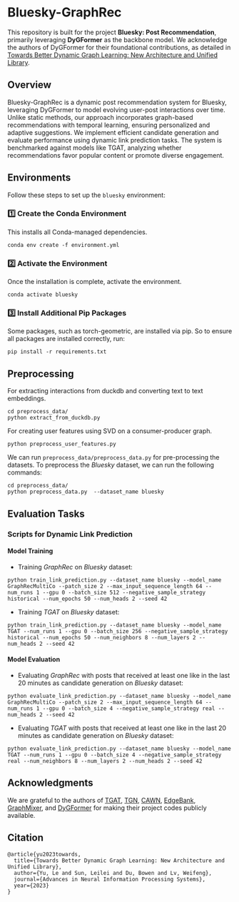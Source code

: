 # Bluesky-GraphRec

This repository is built for the project **Bluesky: Post Recommendation**, primarily leveraging **DyGFormer** as the backbone model. We acknowledge the authors of DyGFormer for their foundational contributions, as detailed in [Towards Better Dynamic Graph Learning: New Architecture and Unified Library](https://arxiv.org/abs/2303.13047).

## Overview

Bluesky-GraphRec is a dynamic post recommendation system for Bluesky, leveraging DyGFormer to model evolving user-post interactions over time. Unlike static methods, our approach incorporates graph-based recommendations with temporal learning, ensuring personalized and adaptive suggestions. We implement efficient candidate generation and evaluate performance using dynamic link prediction tasks. The system is benchmarked against models like TGAT, analyzing whether recommendations favor popular content or promote diverse engagement.

## Environments
Follow these steps to set up the `bluesky` environment:

### **1️⃣ Create the Conda Environment**
This installs all Conda-managed dependencies.
```
conda env create -f environment.yml
```
### **2️⃣ Activate the Environment**
Once the installation is complete, activate the environment.
```
conda activate bluesky
```
### **3️⃣ Install Additional Pip Packages**
Some packages, such as torch-geometric, are installed via pip. So to ensure all packages are installed correctly, run:
```
pip install -r requirements.txt
```

## Preprocessing
For extracting interactions from duckdb and converting text to text embeddings.
```{bash}
cd preprocess_data/
python extract_from_duckdb.py
```

For creating user features using SVD on a consumer-producer graph.
```{bash}
python preprocess_user_features.py
```

We can run ```preprocess_data/preprocess_data.py``` for pre-processing the datasets.
To preprocess the *Bluesky* dataset, we can run the following commands:
```{bash}
cd preprocess_data/
python preprocess_data.py  --dataset_name bluesky
```

## Evaluation Tasks

### Scripts for Dynamic Link Prediction

#### Model Training
* Training *GraphRec* on *Bluesky* dataset:
```{bash}
python train_link_prediction.py --dataset_name bluesky --model_name GraphRecMultiCo --patch_size 2 --max_input_sequence_length 64 --num_runs 1 --gpu 0 --batch_size 512 --negative_sample_strategy historical --num_epochs 50 --num_heads 2 --seed 42
```

* Training *TGAT* on *Bluesky* dataset:
```{bash}
python train_link_prediction.py --dataset_name bluesky --model_name TGAT --num_runs 1 --gpu 0 --batch_size 256 --negative_sample_strategy historical --num_epochs 50 --num_neighbors 8 --num_layers 2 --num_heads 2 --seed 42
```

#### Model Evaluation
* Evaluating *GraphRec* with posts that received at least one like in the last 20 minutes as candidate generation on *Bluesky* dataset:
```{bash}
python evaluate_link_prediction.py --dataset_name bluesky --model_name GraphRecMultiCo --patch_size 2 --max_input_sequence_length 64 --num_runs 1 --gpu 0 --batch_size 4 --negative_sample_strategy real --num_heads 2 --seed 42
```

* Evaluating *TGAT* with posts that received at least one like in the last 20 minutes as candidate generation on *Bluesky* dataset:
```{bash}
python evaluate_link_prediction.py --dataset_name bluesky --model_name TGAT --num_runs 1 --gpu 0 --batch_size 4 --negative_sample_strategy real --num_neighbors 8 --num_layers 2 --num_heads 2 --seed 42
```

## Acknowledgments

We are grateful to the authors of 
[TGAT](https://github.com/StatsDLMathsRecomSys/Inductive-representation-learning-on-temporal-graphs), 
[TGN](https://github.com/twitter-research/tgn), 
[CAWN](https://github.com/snap-stanford/CAW), 
[EdgeBank](https://github.com/fpour/DGB),
[GraphMixer](https://github.com/CongWeilin/GraphMixer), and
[DyGFormer](https://github.com/yule-BUAA/DyGLib) for making their project codes publicly available.

## Citation

```{bibtex}
@article{yu2023towards,
  title={Towards Better Dynamic Graph Learning: New Architecture and Unified Library},
  author={Yu, Le and Sun, Leilei and Du, Bowen and Lv, Weifeng},
  journal={Advances in Neural Information Processing Systems},
  year={2023}
}
```
